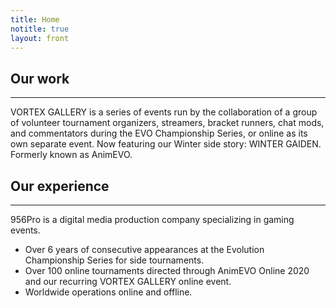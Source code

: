 ```yaml
---
title: Home
notitle: true
layout: front
---
```

## Our work
----
VORTEX GALLERY is a series of events run by the collaboration of a group of volunteer tournament organizers, streamers, bracket runners, chat mods, and commentators during the EVO Championship Series, or online as its own separate event. Now featuring our Winter side story: WINTER GAIDEN. Formerly known as AnimEVO.

## Our experience
----
956Pro is a digital media production company specializing in gaming events.
* Over 6 years of consecutive appearances at the Evolution Championship Series for side tournaments.
* Over 100 online tournaments directed through AnimEVO Online 2020 and our recurring VORTEX GALLERY online event.
* Worldwide operations online and offline.